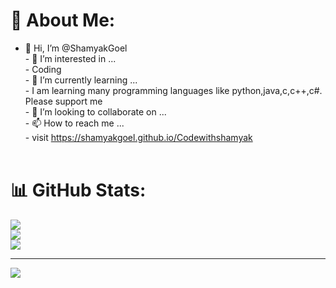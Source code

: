 # 💫 About Me:
- 👋 Hi, I’m @ShamyakGoel<br>- 👀 I’m interested in ...<br>- Coding<br>- 🌱 I’m currently learning ...<br>- I am learning many programming languages like python,java,c,c++,c#. Please support me<br>- 💞️ I’m looking to collaborate on ...<br>- 📫 How to reach me ...<br>- visit https://shamyakgoel.github.io/Codewithshamyak<br><br>

# 📊 GitHub Stats:
![](https://github-readme-stats.vercel.app/api?username=ShamyakGoel&theme=city_light&hide_border=true&include_all_commits=true&count_private=false)<br/>
![](https://github-readme-streak-stats.herokuapp.com/?user=ShamyakGoel&theme=city_light&hide_border=true)<br/>
![](https://github-readme-stats.vercel.app/api/top-langs/?username=ShamyakGoel&theme=city_light&hide_border=true&include_all_commits=true&count_private=false&layout=compact)

---
[![](https://visitcount.itsvg.in/api?id=ShamyakGoel&icon=0&color=0)](https://visitcount.itsvg.in)

